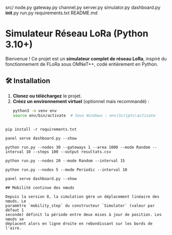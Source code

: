 src/
    node.py
    gateway.py
    channel.py
    server.py
    simulator.py
    dashboard.py
    __init__.py
run.py
requirements.txt
README.md

# Simulateur Réseau LoRa (Python 3.10+)

Bienvenue ! Ce projet est un **simulateur complet de réseau LoRa**, inspiré du fonctionnement de FLoRa sous OMNeT++, codé entièrement en Python.

## 🛠️ Installation

1. **Clonez ou téléchargez** le projet.
2. **Créez un environnement virtuel** (optionnel mais recommandé) :
   ```bash
   python3 -m venv env
   source env/bin/activate  # Sous Windows : env\Scripts\activate
```

pip install -r requirements.txt

panel serve dashboard.py --show

python run.py --nodes 30 --gateways 1 --area 1000 --mode Random --interval 10 --steps 100 --output resultats.csv

python run.py --nodes 20 --mode Random --interval 15

python run.py --nodes 5 --mode Periodic --interval 10

panel serve dashboard.py --show

## Mobilité continue des nœuds

Depuis la version 8, la simulation gère un déplacement linéaire des nœuds. Le
paramètre `mobility_step` du constructeur `Simulator` (valeur par défaut 1
seconde) définit la période entre deux mises à jour de position. Les nœuds se
déplacent alors en ligne droite en rebondissant sur les bords de l'aire.
